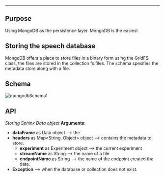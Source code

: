 ----

## Purpose

Using MongoDB as the persistence layer. MongoDB is the easiest

## Storing the speech database

MongoDB offers a place to store files in a binary form using the GridFS class, the files are stored in the collection fs.files. The schema spesifies the metadata store along with a file.

## Schema

![mongodbSchema1](/media/Work/workspace/speech-recogniser/sphinx4soc/persistence/persistence-mongodb/src/site/resources/images/sphinx4socMongodb.png "Schema MongoDB")

## API

*Storing Sphinx Data object*
**Arguments**:
+ **dataFrame** as Data object --> the
+ **headers** as Map<String, Object> object --> contains the metadata to  store.
  + **experiment** as Experiment object --> the current experiment
  + **streamName** as String --> the name of a file
  + **endpointName** as String --> the name of the endpoint created the data.
+ **Exception** --> when the database or collection does not exist.

